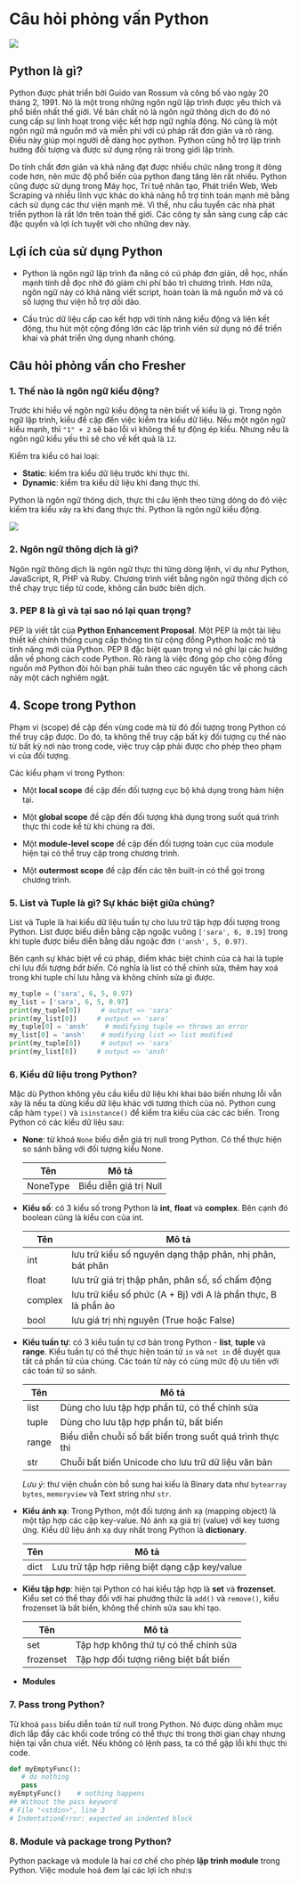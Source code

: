 # Câu hỏi phỏng vấn Python

![](./assets/python.png)

## Python là gì?

Python được phát triển bởi Guido van Rossum và công bố vào ngày 20 tháng 2, 1991. Nó là một trong những ngôn ngữ lập trình được yêu thích và phổ biến nhất thế giới. Về bản chất nó là ngôn ngữ thông dịch do đó nó cung cấp sự linh hoạt trong việc kết hợp ngữ nghĩa động. Nó cũng là một ngôn ngữ mã nguồn mở và miễn phí với cú pháp rất đơn giản và rõ ràng. Điều này giúp mọi người dễ dàng học python. Python cũng hỗ trợ lập trình hướng đối tượng và được sử dụng rộng rãi trong giới lập trình.

Do tính chất đơn giản và khả năng đạt được nhiều chức năng trong ít dòng code hơn, nên mức độ phổ biến của python đang tăng lên rất nhiều. Python cũng được sử dụng trong Máy học, Trí tuệ nhân tạo, Phát triển Web, Web Scraping và nhiều lĩnh vực khác do khả năng hỗ trợ tính toán mạnh mẽ bằng cách sử dụng các thư viện mạnh mẽ. Vì thế, nhu cầu tuyển các nhà phát triển python là rất lớn trên toàn thế giới. Các công ty sẵn sàng cung cấp các đặc quyền và lợi ích tuyệt vời cho những dev này.

## Lợi ích của sử dụng Python

- Python là ngôn ngữ lập trình đa năng có cú pháp đơn giản, dễ học, nhấn mạnh tính dễ đọc nhờ đó giảm chi phí bảo trì chương trình. Hơn nữa, ngôn ngữ này có khả năng viết script, hoàn toàn là mã nguồn mở và có số lượng thư viện hỗ trợ dồi dào.

- Cấu trúc dữ liệu cấp cao kết hợp với tính năng kiểu động và liên kết động, thu hút một cộng đồng lớn các lập trình viên sử dụng nó để triển khai và phát triển ứng dụng nhanh chóng.

## Câu hỏi phỏng vấn cho Fresher

### 1. Thế nào là ngôn ngữ kiểu động?

Trước khi hiểu về ngôn ngữ kiểu động ta nên biết về kiểu là gì. Trong ngôn ngữ lập trình, kiểu đề cập đến việc kiểm tra kiểu dữ liệu. Nếu một ngôn ngữ kiểu mạnh, thì `"1" + 2` sẽ báo lỗi vì không thể tự động ép kiểu. Nhưng nếu là ngôn ngữ kiểu yếu thì sẽ cho về kết quả là `12`.

Kiểm tra kiểu có hai loại:
- **Static**: kiểm tra kiểu dữ liệu trước khi thực thi.
- **Dynamic**: kiểm tra kiểu dữ liệu khi đang thực thi.

Python là ngôn ngữ thông dịch, thực thi câu lệnh theo từng dòng do đó việc kiểm tra kiểu xảy ra khi đang thực thi. Python là ngôn ngữ kiểu động.

![](./assets/dynamically_typed_language.jpg)

### 2. Ngôn ngữ thông dịch là gì?

Ngôn ngữ thông dịch là ngôn ngữ thực thi từng dòng lệnh, ví dụ như Python, JavaScript, R, PHP và Ruby. Chương trình viết bằng ngôn ngữ thông dịch có thể chạy trực tiếp từ code, không cần bước biên dịch.

### 3. PEP 8 là gì và tại sao nó lại quan trọng?

PEP là viết tắt của **Python Enhancement Proposal**. Một PEP là một tài liệu thiết kế chính thống cung cấp thông tin từ cộng đồng Python hoặc mô tả tính năng mới của Python. PEP 8 đặc biệt quan trọng vì nó ghi lại các hướng dẫn về phong cách code Python. Rõ ràng là việc đóng góp cho cộng đồng nguồn mở Python đòi hỏi bạn phải tuân theo các nguyên tắc về phong cách này một cách nghiêm ngặt.

## 4. Scope trong Python

Phạm vi (scope) đề cập đến vùng code mà từ đó đối tượng trong Python có thể truy cập được. Do đó, ta không thể truy cập bất kỳ đối tượng cụ thể nào từ bất kỳ nơi nào trong code, việc truy cập phải được cho phép theo phạm vi của đối tượng.

Các kiểu phạm vi trong Python:

- Một **local scope** đề cập đến đối tượng cục bộ khả dụng trong hàm hiện tại.

- Một **global scope** đề cập đến đối tượng khả dụng trong suốt quá trình thực thi code kể từ khi chúng ra đời.

- Một **module-level scope** đề cập đến đối tượng toàn cục của module hiện tại có thể truy cập trong chương trình.

- Một **outermost scope** đề cập đến các tên built-in có thể gọi trong chương trình. 

### 5. List và Tuple là gì? Sự khác biệt giữa chúng?

List và Tuple là hai kiểu dữ liệu tuần tự cho lưu trữ tập hợp đối tượng trong Python. List được biểu diễn bằng cặp ngoặc vuông `['sara', 6, 0.19]` trong khi tuple được biểu diễn bằng dấu ngoặc đơn `('ansh', 5, 0.97)`.

Bên cạnh sự khác biệt về cú pháp, điểm khác biệt chính của cả hai là tuple chỉ lưu đối tượng *bất biến*. Có nghĩa là list có thể chỉnh sửa, thêm hay xoá trong khi tuple chỉ lưu hằng và không chỉnh sửa gì được. 

```python
my_tuple = ('sara', 6, 5, 0.97)
my_list = ['sara', 6, 5, 0.97]
print(my_tuple[0])     # output => 'sara'
print(my_list[0])     # output => 'sara'
my_tuple[0] = 'ansh'    # modifying tuple => throws an error
my_list[0] = 'ansh'    # modifying list => list modified
print(my_tuple[0])     # output => 'sara'
print(my_list[0])     # output => 'ansh'
```

### 6. Kiểu dữ liệu trong Python?

Mặc dù Python không yêu cầu kiểu dữ liệu khi khai báo biến nhưng lỗi vẫn xảy là nếu ta dùng kiểu dữ liệu khác với tương thích của nó. Python cung cấp hàm `type()` và `isinstance()` để kiểm tra kiểu của các các biến. Trong Python có các kiểu dữ liệu sau:

- **None**: từ khoá `None` biểu diễn giá trị null trong Python. Có thể thực hiện so sánh bằng với đối tượng kiểu None.

   | Tên | Mô tả |
   |------------|-------------|
   | NoneType | Biểu diễn giá trị Null |

- **Kiểu số**: có 3 kiểu số trong Python là **int**, **float** và **complex**. Bên cạnh đó boolean cũng là kiểu con của int.

   | Tên | Mô tả |
   |-----|-------|
   | int | lưu trữ kiểu số nguyên dạng thập phân, nhị phân, bát phân |
   | float | lưu trữ giá trị thập phân, phân số, số chấm động |
   | complex | lưu trữ kiểu số phức (A + Bj) với A là phần thực, B là phần ảo |
   | bool | lưu giá trị nhị nguyên (True hoặc False) |

- **Kiểu tuần tự**: có 3 kiểu tuần tự cơ bản trong Python - **list**, **tuple** và **range**. Kiểu tuần tự có thể thực hiện toán tử `in` và `not in`  để duyệt qua tất cả phần tử của chúng. Các toán tử này có cùng mức độ ưu tiên với các toán tử so sánh.

   | Tên | Mô tả |
   |-----|-------|
   | list | Dùng cho lưu tập hợp phần tử, có thể chỉnh sửa |
   | tuple | Dùng cho lưu tập hợp phần tử, bất biến |
   | range | Biểu diễn chuỗi số bất biến trong suốt quá trình thực thi |
   | str | Chuỗi bất biến Unicode cho lưu trữ dữ liệu văn bản |

   *Lưu ý*: thư viện chuẩn còn bổ sung hai kiểu là Binary data như `bytearray bytes`, `memoryview` và Text string như `str`.

- **Kiểu ánh xạ**: Trong Python, một đối tượng ánh xạ (mapping object) là một tập hợp các cặp key-value. Nó ánh xạ giá trị (value) với key tương ứng. Kiểu dữ liệu ánh xạ duy nhất trong Python là **dictionary**. 

   | Tên | Mô tả |
   |-----|-------|
   | dict | Lưu trữ tập hợp riêng biệt dạng cặp key/value |

- **Kiểu tập hợp**: hiện tại Python có hai kiểu tập hợp là **set** và **frozenset**. Kiểu set có thể thay đổi với hai phướng thức là `add()` và `remove()`, kiểu frozenset là bất biến, không thể chỉnh sửa sau khi tạo.

   | Tên | Mô tả |
   |-----|-------|
   | set | Tập hợp không thứ tự có thể chỉnh sửa |
   | frozenset | Tập hợp đối tượng riêng biệt bất biến |

- **Modules**

### 7. Pass trong Python?

Từ khoá `pass` biểu diễn toán tử null trong Python. Nó được dùng nhằm mục đích lắp đầy các khối code trống có thể thực thi trong thời gian chạy nhưng hiện tại vẫn chưa viết. Nếu không có lệnh pass, ta có thể gặp lỗi khi thực thi code.

```python
def myEmptyFunc():
   # do nothing
   pass
myEmptyFunc()    # nothing happens
## Without the pass keyword
# File "<stdin>", line 3
# IndentationError: expected an indented block
```

### 8. Module và package trong Python?

Python package và module là hai cơ chế cho phép **lập trình module** trong Python. Việc module hoá đem lại các lợi ích như:s 